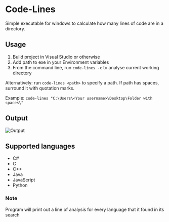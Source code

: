 # Code-Lines
Simple executable for windows to calculate how many lines of code are in a directory.

## Usage
1. Build project in Visual Studio or otherwise
1. Add path to exe in your Environment variables
1. From the command line, run `code-lines -c` to analyse current working directory

Alternatively: run `code-lines <path>` to specify a path. If path has spaces, surround it with quotation marks.

Example: `code-lines "C:\Users\<Your username>\Desktop\Folder with spaces\"`

## Output
![Output](https://i.imgur.com/aQmKJfF.png)

## Supported languages
* C#
* C
* C++
* Java
* JavaScript
* Python

### Note
Program will print out a line of analysis for every language that it found in its search
